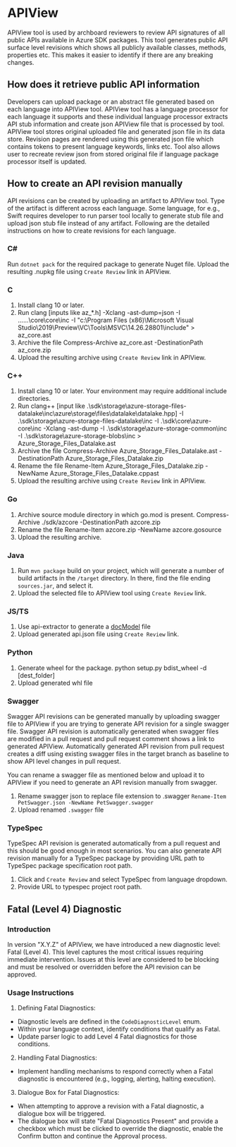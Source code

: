 # APIView

APIView tool is used by archboard reviewers to review API signatures of all public APIs available in Azure SDK packages. This tool generates public API surface level revisions which shows all publicly available classes, methods, properties etc. This makes it easier to identify if there are any breaking changes.

## How does it retrieve public API information

Developers can upload package or an abstract file generated based on each language into APIView tool. APIView tool has a language processor for each language it supports and these individual language processor extracts API stub information and create json APIView file that is processed by tool. APIView tool stores original uploaded file and generated json file in its data store. Revision pages are rendered using this generated json file which contains tokens to present language keywords, links etc. Tool also allows user to recreate review json from stored original file if language package processor itself is updated.

## How to create an API revision manually

API revisions can be created by uploading an artifact to APIView tool. Type of the artifact is different across each language. Some language, for e.g., Swift requires developer to run parser tool locally to generate stub file and upload json stub file instead of any artifact. Following are the detailed instructions on how to create revisions for each language.

### C#
Run `dotnet pack` for the required package to generate Nuget file. Upload the resulting .nupkg file using `Create Review` link in APIView.

### C
1. Install clang 10 or later.
2. Run clang [inputs like az_*.h] -Xclang -ast-dump=json -I ..\..\..\core\core\inc -I "c:\Program Files (x86)\Microsoft Visual Studio\2019\Preview\VC\Tools\MSVC\14.26.28801\include\" > az_core.ast
3. Archive the file Compress-Archive az_core.ast -DestinationPath az_core.zip
4. Upload the resulting archive using `Create Review` link in APIView.

### C++
1. Install clang 10 or later. Your environment may require additional include directories.
2. Run clang++ [input like .\sdk\storage\azure-storage-files-datalake\inc\azure\storage\files\datalake\datalake.hpp] -I .\sdk\storage\azure-storage-files-datalake\inc -I .\sdk\core\azure-core\inc -Xclang -ast-dump -I .\sdk\storage\azure-storage-common\inc -I .\sdk\storage\azure-storage-blobs\inc > Azure_Storage_Files_Datalake.ast
3. Archive the file Compress-Archive Azure_Storage_Files_Datalake.ast -DestinationPath Azure_Storage_Files_Datalake.zip
4. Rename the file Rename-Item Azure_Storage_Files_Datalake.zip -NewName Azure_Storage_Files_Datalake.cppast
5. Upload the resulting archive using `Create Review` link in APIView.

### Go
1. Archive source module directory in which go.mod is present. Compress-Archive ./sdk/azcore -DestinationPath azcore.zip
2. Rename the file Rename-Item azcore.zip -NewName azcore.gosource
3. Upload the resulting archive.

### Java
1. Run `mvn package` build on your project, which will generate a number of build artifacts in the `/target` directory. In there, find the file ending `sources.jar`, and select it.
2. Upload the selected file to APIView tool using `Create Review` link.

### JS/TS
1. Use api-extractor to generate a [docModel](https://api-extractor.com/pages/setup/generating_docs/) file
2. Upload generated api.json file using `Create Review` link.

### Python
1. Generate wheel for the package. python setup.py bdist_wheel -d [dest_folder]
2. Upload generated whl file

### Swagger
Swagger API revisions can be generated manually by uploading swagger file to APIView if you are trying to generate API revision for a single swagger file. Swagger API revision is automatically generated when swagger files are modified in a pull request and pull request comment shows a link to generated APIView. Automatically generated API revision from pull request creates a diff using existing swagger files in the target branch as baseline to show API level changes in pull request.

You can rename a swagger file as mentioned below and upload it to APIView if you need to generate an API revision manually from swagger.
1. Rename swagger json to replace file extension to .swagger `Rename-Item PetSwagger.json -NewName PetSwagger.swagger`
2. Upload renamed `.swagger` file

### TypeSpec
TypeSpec API revision is generated automatically from a pull request and this should be good enough in most scenarios. You can also generate API revision manually for a TypeSpec package by providing URL path to TypeSpec package specification root path.
1. Click and `Create Review` and select TypeSpec from language dropdown.
2. Provide URL to typespec project root path.



## Fatal (Level 4) Diagnostic

### Introduction

In version "X.Y.Z" of APIView, we have introduced a new diagnostic level: Fatal (Level 4). This level captures the most critical issues requiring immediate intervention. Issues at this level are considered to be blocking and must be resolved or overridden before the API revision can be approved.

### Usage Instructions

1. Defining Fatal Diagnostics:
  - Diagnostic levels are defined in the `CodeDiagnosticLevel` enum.
  - Within your language context, identify conditions that qualify as Fatal.
  - Update parser logic to add Level 4 Fatal diagnostics for those conditions.

2. Handling Fatal Diagnostics:
  - Implement handling mechanisms to respond correctly when a Fatal diagnostic is encountered (e.g., logging, alerting, halting execution).

3. Dialogue Box for Fatal Diagnostics:
  - When attempting to approve a revision with a Fatal diagnostic, a dialogue box will be triggered.
  - The dialogue box will state "Fatal Diagnostics Present" and provide a checkbox which must be clicked to override the diagnostic, enable the Confirm button and continue the Approval process.